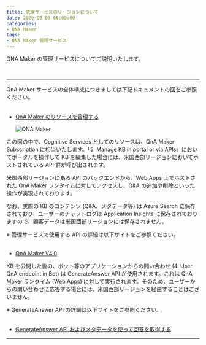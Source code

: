 ```yaml
---
title: 管理サービスのリージョンについて
date: 2020-03-03 00:00:00
categories:
- QNA Maker
tags:
- QNA Maker 管理サービス
---
```


QNA Maker の管理サービスについてご説明いたします。
<!-- more -->
<br>

***
QnA Maker サービスの全体構成につきましては下記ドキュメントの図をご参照ください。  
 
- [QnA Maker のリソースを管理する](https://docs.microsoft.com/ja-jp/azure/cognitive-services/qnamaker/how-to/set-up-qnamaker-service-azure)  

   ![QNA Maker](https://jpaiblog.github.io/images/key-management.png)  

この図の中で、Cognitive Services としてのリソースは、QnA Maker Subscription に相当いたします。「5. Manage KB in portal or via APIs」においてポータルを操作して KB を編集した場合には、米国西部リージョンにおいてホストされている API 群が呼び出されます。  

米国西部リージョンにある API のバックエンドから、Web Apps 上でホストされた QnA Maker ランタイムに対してアクセスし、Q&A の追加や削除といった操作が実現されております。  

なお、実際の KB のコンテンツ (Q&A、メタデータ等) は Azure Search に保存されており、ユーザーのチャットログは Application Insights に保存されておりますので、顧客データは米国西部リージョンには保存されません。  

※ 管理サービスで使用する API の詳細は以下サイトをご参照ください。  
 
- [QnA Maker V4.0](https://westus.dev.cognitive.microsoft.com/docs/services/5a93fcf85b4ccd136866eb37/operations/5ac266295b4ccd1554da75ff)  

KB を公開した後の、ボット等のアプリケーションからの問い合わせ (4. User QnA endpoint in Bot) は GenerateAnswer API が使用されます。これは QnA Maker ランタイム (Web Apps) に対して実行されます。そのため、ユーザーからの問い合わせに応答する場合には、米国西部リージョンを経由することはございません。

※ GenerateAnswer API の詳細は以下サイトをご参照ください。  
 
- [GenerateAnswer API およびメタデータを使って回答を取得する](https://westus.dev.cognitive.microsoft.com/docs/services/5a93fcf85b4ccd136866eb37/operations/5ac266295b4ccd1554da75ff)  


***